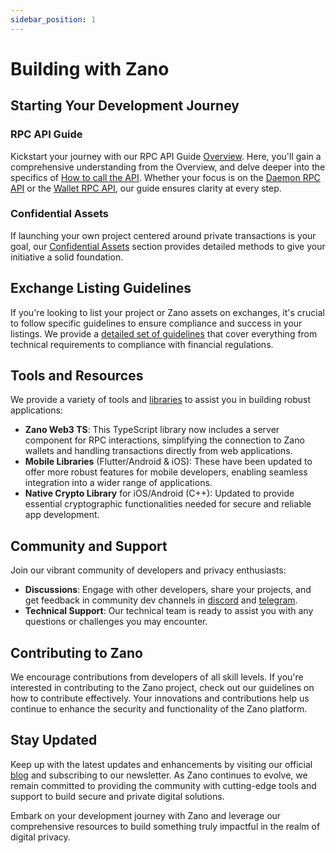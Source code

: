 ```yaml
---
sidebar_position: 1
---
```


# Building with Zano

## Starting Your Development Journey

### RPC API Guide

Kickstart your journey with our RPC API Guide [Overview](rpc-api/overview.md). Here, you'll gain a comprehensive understanding from the Overview, and delve deeper into the specifics of [How to call the API](rpc-api/how-to-call-api.md). Whether your focus is on the [Daemon RPC API](rpc-api/daemon-rpc-api/get_alias_by_address.md) or the [Wallet RPC API](rpc-api/wallet-rpc-api/get_bulk_payments.md), our guide ensures clarity at every step.

### Confidential Assets

If launching your own project centered around private transactions is your goal, our [Confidential Assets](confidential-assets/overview) section provides detailed methods to give your initiative a solid foundation.

## Exchange Listing Guidelines

If you're looking to list your project or Zano assets on exchanges, it's crucial to follow specific guidelines to ensure compliance and success in your listings. We provide a [detailed set of guidelines](exchange-guidelines/multi-assets-custody-guide) that cover everything from technical requirements to compliance with financial regulations.

## Tools and Resources

We provide a variety of tools and [libraries](libraries/overview.md) to assist you in building robust applications:

- **Zano Web3 TS**: This TypeScript library now includes a server component for RPC interactions, simplifying the connection to Zano wallets and handling transactions directly from web applications.
- **Mobile Libraries** (Flutter/Android & iOS): These have been updated to offer more robust features for mobile developers, enabling seamless integration into a wider range of applications.
- **Native Crypto Library** for iOS/Android (C++): Updated to provide essential cryptographic functionalities needed for secure and reliable app development.

## Community and Support

Join our vibrant community of developers and privacy enthusiasts:

- **Discussions**: Engage with other developers, share your projects, and get feedback in community dev channels in [discord](https://discord.gg/wE3rmYY) and [telegram](https://t.me/zanocoin).
- **Technical Support**: Our technical team is ready to assist you with any questions or challenges you may encounter.

## Contributing to Zano

We encourage contributions from developers of all skill levels. If you're interested in contributing to the Zano project, check out our guidelines on how to contribute effectively. Your innovations and contributions help us continue to enhance the security and functionality of the Zano platform.

## Stay Updated

Keep up with the latest updates and enhancements by visiting our official [blog](https://blog.zano.org) and subscribing to our newsletter. As Zano continues to evolve, we remain committed to providing the community with cutting-edge tools and support to build secure and private digital solutions.

Embark on your development journey with Zano and leverage our comprehensive resources to build something truly impactful in the realm of digital privacy.
